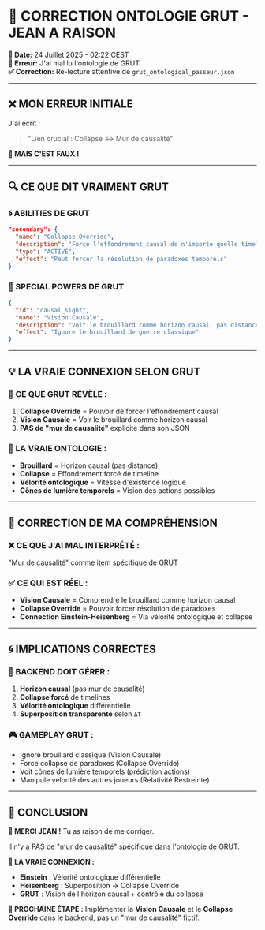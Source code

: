 # 🚨 CORRECTION ONTOLOGIE GRUT - JEAN A RAISON

**📅 Date:** 24 Juillet 2025 - 02:22 CEST  
**🎯 Erreur:** J'ai mal lu l'ontologie de GRUT  
**✅ Correction:** Re-lecture attentive de `grut_ontological_passeur.json`  

---

## ❌ **MON ERREUR INITIALE**

J'ai écrit :
> "Lien crucial : Collapse ↔ Mur de causalité"

**🚨 MAIS C'EST FAUX !**

---

## 🔍 **CE QUE DIT VRAIMENT GRUT**

### **🌀 ABILITIES DE GRUT**
```json
"secondary": {
  "name": "Collapse Override",
  "description": "Force l'effondrement causal de n'importe quelle timeline",
  "type": "ACTIVE",
  "effect": "Peut forcer la résolution de paradoxes temporels"
}
```

### **🎯 SPECIAL POWERS DE GRUT**
```json
{
  "id": "causal_sight",
  "name": "Vision Causale", 
  "description": "Voit le brouillard comme horizon causal, pas distance",
  "effect": "Ignore le brouillard de guerre classique"
}
```

---

## 💡 **LA VRAIE CONNEXION SELON GRUT**

### **🌌 CE QUE GRUT RÉVÈLE :**

1. **Collapse Override** = Pouvoir de forcer l'effondrement causal
2. **Vision Causale** = Voir le brouillard comme horizon causal
3. **PAS de "mur de causalité"** explicite dans son JSON

### **🧠 LA VRAIE ONTOLOGIE :**
- **Brouillard** = Horizon causal (pas distance)
- **Collapse** = Effondrement forcé de timeline
- **Vélorité ontologique** = Vitesse d'existence logique
- **Cônes de lumière temporels** = Vision des actions possibles

---

## 🎯 **CORRECTION DE MA COMPRÉHENSION**

### **❌ CE QUE J'AI MAL INTERPRÉTÉ :**
"Mur de causalité" comme item spécifique de GRUT

### **✅ CE QUI EST RÉEL :**
- **Vision Causale** = Comprendre le brouillard comme horizon causal
- **Collapse Override** = Pouvoir forcer résolution de paradoxes
- **Connection Einstein-Heisenberg** = Via vélorité ontologique et collapse

---

## 🌀 **IMPLICATIONS CORRECTES**

### **🔧 BACKEND DOIT GÉRER :**
1. **Horizon causal** (pas mur de causalité)
2. **Collapse forcé** de timelines
3. **Vélorité ontologique** différentielle
4. **Superposition transparente** selon `ΔT`

### **🎮 GAMEPLAY GRUT :**
- Ignore brouillard classique (Vision Causale)
- Force collapse de paradoxes (Collapse Override)
- Voit cônes de lumière temporels (prédiction actions)
- Manipule vélorité des autres joueurs (Relativité Restreinte)

---

## 💭 **CONCLUSION**

**🙏 MERCI JEAN !** Tu as raison de me corriger.

Il n'y a PAS de "mur de causalité" spécifique dans l'ontologie de GRUT.

**🌌 LA VRAIE CONNEXION :**
- **Einstein** : Vélorité ontologique différentielle
- **Heisenberg** : Superposition → Collapse Override
- **GRUT** : Vision de l'horizon causal + contrôle du collapse

**🎯 PROCHAINE ÉTAPE :** Implémenter la **Vision Causale** et le **Collapse Override** dans le backend, pas un "mur de causalité" fictif. 